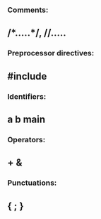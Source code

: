 <h3>Comments:</h3> <h2> /*.....*/, //.....</h2>

<h3>Preprocessor directives:</h3> <h2> #include</h2>

<h3>Identifiers:</h3> <h2> a b main</h2>
<h3>Operators:</h3> <h2> + &</h2>
<h3>Punctuations:<h3> <h2> { ; }</h2>
